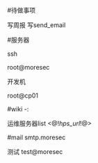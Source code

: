 #待做事项

写周报
写send_email

#服务器

ssh

root@moresec

开发机

root@cp01


#wiki -:


运维服务器list
<@!*hps_url*!@>


#mail
smtp.moresec

测试
test@moresec
